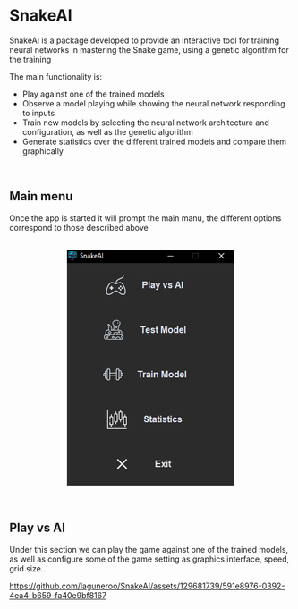 # SnakeAI
SnakeAI is a package developed to provide an interactive tool for training neural networks in mastering the Snake game, using a genetic algorithm for the training

The main functionality is:

- Play against one of the trained models
- Observe a model playing while showing the neural network responding to inputs
- Train new models by selecting the neural network architecture and configuration, as well as the genetic algorithm
- Generate statistics over the different trained models and compare them graphically
<br>

## Main menu
Once the app is started it will prompt the main manu, the different options correspond to those described above
<br>
<br>
<p align="center">
  <picture>
    <source media="(prefers-color-scheme: dark)" srcset="./readme_resources/main_menu.png">
    <img src="./readme_resources/main_menu.png">
  </picture>
</p>
<br> 

## Play vs AI
Under this section we can play the game against one of the trained models, as well as configure some of the game setting as graphics interface, speed, grid size..

https://github.com/laguneroo/SnakeAI/assets/129681739/591e8976-0392-4ea4-b659-fa40e9bf8167

